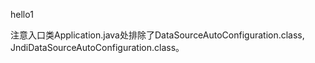 hello1

注意入口类Application.java处排除了DataSourceAutoConfiguration.class, JndiDataSourceAutoConfiguration.class。
